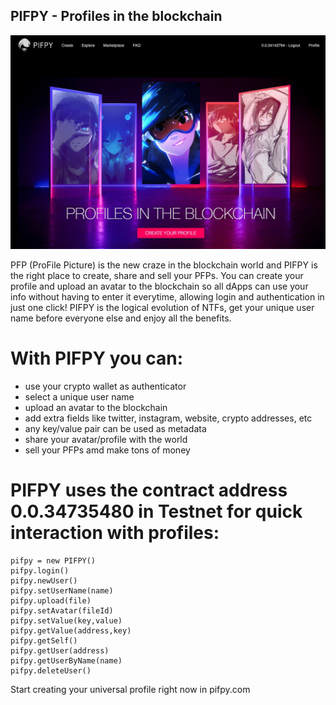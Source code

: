 ## PIFPY - Profiles in the blockchain

![hero](https://raw.githubusercontent.com/kuyawa/pifpy/main/stuff/pifpy.jpg)

PFP (ProFile Picture) is the new craze in the blockchain world and PIFPY is the right place to create, share and sell your PFPs. You can create your profile and upload an avatar to the blockchain so all dApps can use your info without having to enter it everytime, allowing login and authentication in just one click! PIFPY is the logical evolution of NTFs, get your unique user name before everyone else and enjoy all the benefits.

# With PIFPY you can:

- use your crypto wallet as authenticator
- select a unique user name
- upload an avatar to the blockchain
- add extra fields like twitter, instagram, website, crypto addresses, etc
- any key/value pair can be used as metadata
- share your avatar/profile with the world
- sell your PFPs amd make tons of money

# PIFPY uses the contract address 0.0.34735480 in Testnet for quick interaction with profiles:

    pifpy = new PIFPY()
    pifpy.login()
    pifpy.newUser()
    pifpy.setUserName(name)
    pifpy.upload(file)
    pifpy.setAvatar(fileId)
    pifpy.setValue(key,value)
    pifpy.getValue(address,key)
    pifpy.getSelf()
    pifpy.getUser(address)
    pifpy.getUserByName(name)
    pifpy.deleteUser()

Start creating your universal profile right now in pifpy.com